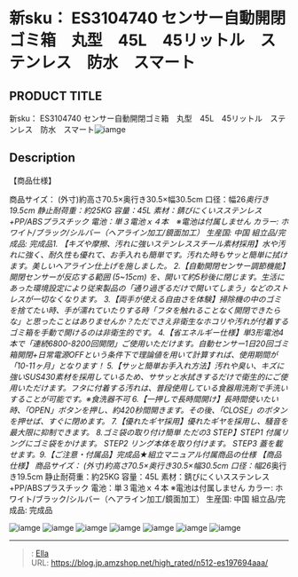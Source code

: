 # 新sku： ES3104740 センサー自動開閉ゴミ箱　丸型　45L　45リットル　ステンレス　防水　スマート


## PRODUCT TITLE 

新sku： ES3104740 センサー自動開閉ゴミ箱　丸型　45L　45リットル　ステンレス　防水　スマート![iamge](https://b2bfiles1.gigab2b.cn/image/wkseller/301/20211128_3d4eaf472c827cac0df16280385c3670.jpg)

## Description

【商品仕様】

商品サイズ： (外寸)約高さ70.5×奥行き30.5×幅30.5cm 口径：幅26*奥行き19.5cm 静止耐荷重：約25KG 容量：45L 素材：錆びにくいスステンレス&#43;PP/ABSプラスチック 電池：単３電池ｘ４本　※電池は付属しません カラー: ホワイト/ブラック/シルバー（ヘアライン加工/鏡面加工） 生産国: 中国 組立品/完成品: 完成品1.  【キズや摩擦、汚れに強いステンレススチール素材採用】水や汚れに強く、耐久性も優れて、お手入れも簡単です。汚れた時もサッと簡単に拭けます。美しいヘアライン仕上げを施しました。
2.【自動開閉センサー調節機能】開閉センサーが反応する範囲 (5~15cm) を、開いて約5秒後に閉じます。生活にあった環境設定により従来製品の「通り過ぎるだけで開いてしまう」などのストレスが一切なくなります。
3.【両手が使える自由さを体験】掃除機の中のゴミを捨てたい時、手が濡れていたりする時「フタを触れることなく開閉できたらな」と思ったことはありませんか？ただでさえ非衛生なホコリや汚れが付着するゴミ箱を手動で開けるのは非衛生的です。
4.【省エネルギー仕様】単3形電池4本で「連続6800-8200回開閉」ご使用いただけます。自動センサー1日20回ゴミ箱開閉&#43;日常電源OFFという条件下で理論値を用いて計算すれば、使用期間が「10-11ヶ月」となります！
5.【サッと簡単お手入れ方法】汚れや臭い、キズに強いSUS430素材を採用しているため、ササッと水拭きするだけで衛生的にご使用いただけます。フタに付着する汚れは、普段使用している食器用洗剤で手洗いすることが可能です。※食洗器不可
6.【一押しで長時間開け】長時間使いたい時、「OPEN」ボタンを押し、約420秒間開きます。その後、「CLOSE」のボタンを押せば、すぐに閉めます。
7.【優れたギヤ採用】優れたギヤを採用し、騒音を最大限に抑制できます。
8.ゴミ袋の取り付け簡単 ただの3 STEP】STEP1 付属リングにゴミ袋をかけます。 STEP2 リング本体を取り付けます。 STEP3 蓋を載せます。9.【ご注意・付属品】完成品★組立マニュアル付属商品の仕様
【商品仕様】
商品サイズ：
(外寸)約高さ70.5×奥行き30.5×幅30.5cm
口径：幅26*奥行き19.5cm
静止耐荷重：約25KG
容量：45L
素材：錆びにくいスステンレス&#43;PP/ABSプラスチック
電池：単３電池ｘ４本 ※電池は付属しません
カラー: ホワイト/ブラック/シルバー（ヘアライン加工/鏡面加工）
生産国: 中国
組立品/完成品: 完成品

![iamge](https://b2bfiles1.gigab2b.cn/image/wkseller/301/20211128_6dfd117e9751d39a73d0453eddbf8162.jpg)
![iamge](https://b2bfiles1.gigab2b.cn/image/wkseller/301/20211128_b0e2f879a521f2682c84adf8e5d16756.jpg)
![iamge](https://b2bfiles1.gigab2b.cn/image/wkseller/301/20211128_47907061e18483d3af11bb59cdf33d8a.jpg)
![iamge](https://b2bfiles1.gigab2b.cn/image/wkseller/301/20211128_66c391d8ebec150b7f87a67c09df1145.jpg)
![iamge](nan)
![iamge](nan)
![iamge](nan)


---

> : [Ella](https://blog.jp.amzshop.net/)  
> URL: https://blog.jp.amzshop.net/high_rated/n512-es197694aaa/  

